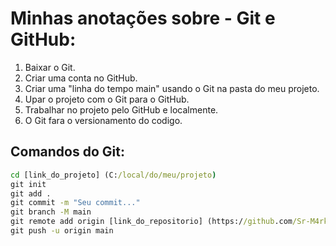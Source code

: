 # Minhas anotações sobre - Git e GitHub: #

1. Baixar o Git.
2. Criar uma conta no GitHub.
3. Criar uma "linha do tempo main" usando o Git na pasta do meu projeto.
4. Upar o projeto com o Git para o GitHub.
5. Trabalhar no projeto pelo GitHub e localmente.
6. O Git fara o versionamento do codigo.


## Comandos do Git: 

```cmd
cd [link_do_projeto] (C:/local/do/meu/projeto)
git init
git add .
git commit -m "Seu commit..."
git branch -M main
git remote add origin [link_do_repositorio] (https://github.com/Sr-M4rkoz/projeto)
git push -u origin main
```